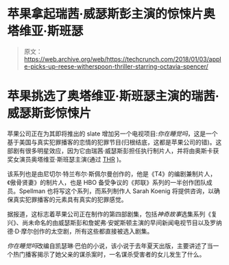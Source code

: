 # 苹果拿起瑞茜·威瑟斯彭主演的惊悚片奥塔维亚·斯班瑟 

> 原文：<https://web.archive.org/web/https://techcrunch.com/2018/01/03/apple-picks-up-reese-witherspoon-thriller-starring-octavia-spencer/>

# 苹果挑选了奥塔维亚·斯班瑟主演的瑞茜·威瑟斯彭惊悚片

苹果公司正在为其即将推出的 slate 增加另一个电视项目:*你在睡觉吗*，这是一个基于美国与真实犯罪播客的恋情的犯罪节目(归根结底，这都是苹果公司的错)。这部剧有很多明星效应，因为它由瑞茜·威瑟斯彭担任执行制片人，并将由奥斯卡获奖女演员奥塔维亚·斯班瑟主演(通过 [THR](https://web.archive.org/web/20221025230644/https://www.hollywoodreporter.com/live-feed/octavia-spencer-star-apple-true-crime-podcast-drama-reese-witherspoon-1071280) )。

该系列也是由尼切尔·特兰布尔·斯佩尔曼创作的，他是《T4》的编剧兼制片人，《傲骨贤妻》的制片人，也是 HBO 备受争议的《邦联》系列的一半创作团队成员。Spellman 也将写这个系列，而系列制作人 Sarah Koenig 将提供咨询，以确保真实犯罪播客的元素具有真实的犯罪感觉。

据报道，这标志着苹果公司正在制作的第四部剧集，包括*神奇故事*选集系列《复兴》、尚未命名的由威瑟斯彭和詹妮弗·安妮斯顿主演的早间新闻电视节目以及罗纳德·D·摩尔创作的太空剧，所有这些都直接被选入剧集。

*你在睡觉吗*改编自凯瑟琳·巴伯的小说，该小说于去年夏天出版，主要讲述了当一个热门播客揭示了她父亲的谋杀案时，一名谋杀受害者的女儿发生了什么。